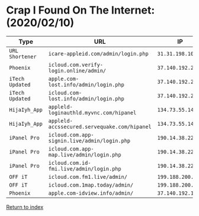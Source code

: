 <h1>Crap I Found On The Internet: (2020/02/10)</h1>

|Type           |URL                                         |IP               |
|---------------|--------------------------------------------|-----------------|
|`URL Shortener`|`icare-appleid.com/admin/login.php`         |`31.31.198.107`  |
|`Phoenix`      |`icloud.com.verify-login.online/admin/`     |`37.140.192.254` |
|`iTech Updated`|`apple.com-lost.info/admin/login.php`       |`37.140.192.254` |
|`iTech Updated`|`icloud.com-lost.info/admin/login.php`      |`37.140.192.254` |
|`HijaIyh_App`  |`appleld-loginauthld.myvnc.com/hipanel`     |`134.73.55.143`  |
|`HijaIyh_App`  |`appleld-accssecured.servequake.com/hipanel`|`134.73.55.143`  |
|`iPanel Pro`   |`icloud.com.app-signin.live/admin/login.php`|`190.14.38.22`   |
|`iPanel Pro`   |`icloud.com.app-map.live/admin/login.php`   |`190.14.38.22`   |
|`iPanel Pro`   |`icloud.com.id-fmi.live/admin/login.php`    |`190.14.38.22`   |
|`OFF iT`       |`icloud.com.fm1.live/admin/`                |`199.188.200.231`|
|`OFF iT`       |`icloud.com.1map.today/admin/`              |`199.188.200.231`|
|`Phoenix`      |`apple.com-idview.info/admin/`              |`37.140.192.154` |

[Return to index](/archive)